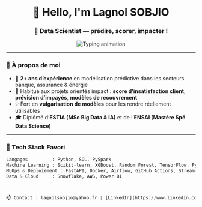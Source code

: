 <h1 align="center">👋 Hello, I'm Lagnol SOBJIO</h1>
<h3 align="center">🚀 Data Scientist — prédire, scorer, impacter !</h3>

<div align="center">
  <img src="https://readme-typing-svg.herokuapp.com?font=Fira+Code&weight=500&size=22&pause=1000&color=00ADB5&center=true&vCenter=true&multiline=true&width=800&lines=🔍+Scoring+%7C+Prévision+%7C+Séries+Temporelles;🧠+Machine+Learning+%7C+Deep+Learning+%7C+MLOps;📊+Data+Storytelling+%7C+API+Prod+%7C+CI%2FCD" alt="Typing animation" />
</div>

---

### 🌱 À propos de moi

- 🎯 **2+ ans d’expérience** en modélisation prédictive dans les secteurs banque, assurance & énergie
- 🤝 Habitué aux projets orientés impact : **score d’insatisfaction client**, **prévision d’impayés**, **modèles de recouvrement**
- 💡 Fort en **vulgarisation de modèles** pour les rendre réellement utilisables
- 🎓 Diplômé d’**ESTIA (MSc Big Data & IA)** et de l’**ENSAI (Mastère Spé Data Science)**

---

### 🧰 Tech Stack Favori

```python
Langages         : Python, SQL, PySpark
Machine Learning : Scikit-learn, XGBoost, Random Forest, TensorFlow, PyTorch
MLOps & Déploiement : FastAPI, Docker, Airflow, GitHub Actions, Streamlit, MLflow
Data & Cloud     : Snowflake, AWS, Power BI



📫 Contact : lagnolsobjio@yahoo.fr | [LinkedIn](https://www.linkedin.com/in/lagnol-sobjio/) | 📍 Île-de-France, France


